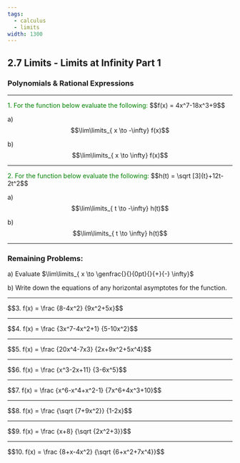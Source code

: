 ```yaml
---
tags:
  - calculus
  - limits
width: 1300
---
```


## 2.7 Limits - Limits at Infinity Part 1

### Polynomials & Rational Expressions

---

<grid drag="40 30" drop="topleft">
<span style="color: green">1. For the function below evaluate the following:</span>
$$f(x) = 4x^7-18x^3+9$$

a) $$\lim\limits_{ x \to -\infty} f(x)$$

b) $$\lim\limits_{ x \to \infty} f(x)$$
</grid>

---

<grid drag="40 30" drop="topleft">
<span style="color: green">2. For the function below evaluate the following:</span>
$$h(t) = \sqrt [3]{t}+12t-2t^2$$

a) $$\lim\limits_{ t \to -\infty} h(t)$$

b) $$\lim\limits_{ t \to \infty} h(t)$$
</grid>

---

### Remaining Problems:

<grid drag="40 30">
a) Evaluate $\lim\limits_{ x \to \genfrac{}{}{0pt}{}{+}{-} \infty}$

b) Write down the equations of any horizontal asymptotes for the function.
</grid>

---

<grid drag="40 30" drop="topleft">
$$3. f(x) = \frac {8-4x^2} {9x^2+5x}$$
</grid>

---

<grid drag="40 30" drop="topleft">
$$4. f(x) = \frac {3x^7-4x^2+1} {5-10x^2}$$
</grid>

---

<grid drag="40 30" drop="topleft">
$$5. f(x) = \frac {20x^4-7x3} {2x+9x^2+5x^4}$$
</grid>

---

<grid drag="40 30" drop="topleft">
$$6. f(x) = \frac {x^3-2x+11} {3-6x^5}$$
</grid>

---

<grid drag="40 30" drop="topleft">
$$7. f(x) = \frac {x^6-x^4+x^2-1} {7x^6+4x^3+10}$$
</grid>

---

<grid drag="40 30" drop="topleft">
$$8. f(x) = \frac {\sqrt {7+9x^2}} {1-2x}$$
</grid>

---

<grid drag="40 30" drop="topleft">
$$9. f(x) = \frac {x+8} {\sqrt {2x^2+3}}$$
</grid>

---

<grid drag="40 30" drop="topleft">
$$10. f(x) = \frac {8+x-4x^2} {\sqrt {6+x^2+7x^4}}$$
</grid>
